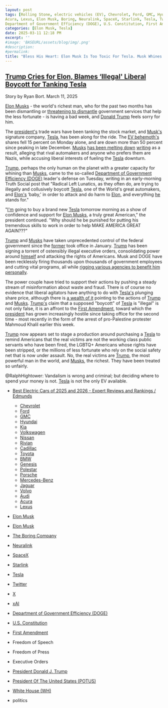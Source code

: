 ```yaml
---
layout: post
tags: [Rolling Stone, electric vehicles (EV), Chevrolet, Ford, GMC, Hyundai, Kia, Volkswagen, Nissan, Rivian, Cadillac, Toyota, BMW, Genesis, Polestar, Porsche, Mercedes-Benz, Jaguar, Volvo, Audi, 
Acura, Lexus, Elon Musk, Boring, Neuralink, SpaceX, Starlink, Tesla, Twitter, X, xAI, 
Department of Government Efficiency (DOGE), U.S. Constitution, First Amendment, Freedom of Speech, Freedom of Press, Executive Orders, President Donald J. Trump, President Of The United States (POTUS), White House (WH), politics]
categories: [Elon Musk, Tesla]
date: 2025-03-11 12:18 PM
excerpt: ''
#image: 'BASEURL/assets/blog/img/.png'
#description:
#permalink:
title: "Bless His Heart: Elon Musk Is Too Toxic For Tesla. Musk Whines."
---
```



## [Trump Cries for Elon, Blames ‘Illegal' Liberal Boycott for Tanking Tesla](https://www.rollingstone.com/politics/politics-news/trump-cries-elon-illegal-liberal-boycott-tesla-1235293465/)

Story by Ryan Bort. March 11, 2025

[Elon Musks](https://ir.tesla.com/corporate/elon-musk) - the world's richest man, who for the past two months has been dismantling or [threatening to dismantle](https://www.rollingstone.com/politics/politics-news/elon-musk-cuts-social-security-medicaid-medicare-1235293407/) government services that help the less fortunate - is having a bad week, and [Donald Trump](https://www.whitehouse.gov/administration/donald-j-trump/) feels sorry for him.

The [president's](https://www.whitehouse.gov/administration/donald-j-trump/) trade wars have been tanking the stock market, and [Musk's](https://ir.tesla.com/corporate/elon-musk) signature company, [Tesla](https://www.tesla.com/), has been along for the ride. The [EV behemoth's](https://www.tesla.com/) shares fell 15 percent on Monday alone, and are down more than 50 percent since peaking in late December. [Musks](https://ir.tesla.com/corporate/elon-musk) [has been melting down](https://www.rollingstone.com/culture/culture-news/musk-tesla-stock-price-plunge-1235292855/)
[writing](https://truthsocial.com/@realDonaldTrump/posts/114141854575248527) as a result, alleging that rival automakers and anyone who prefers them are Nazis, while accusing liberal interests of fueling the [Tesla](https://www.tesla.com/) downturn.

[Trump](https://www.whitehouse.gov/administration/donald-j-trump/), perhaps the only human on the planet with a greater capacity for whining than [Musks](https://ir.tesla.com/corporate/elon-musk), came to the so-called [Department of Government Efficiency (DOGE)](https://www.doge.gov/) leader's defense on Tuesday, writing in an early-morning Truth Social post that "Radical Left Lunatics, as they often do, are trying to illegally and collusively boycott [Tesla](https://www.tesla.com/), one of the World's great automakers, and [Elon's](https://ir.tesla.com/corporate/elon-musk) ‘baby,' in order to attack and do harm to [Elon](https://ir.tesla.com/corporate/elon-musk), and everything [he](https://ir.tesla.com/corporate/elon-musk) stands for."

"[I'm](https://www.whitehouse.gov/administration/donald-j-trump/) going to buy a brand new [Tesla](https://www.tesla.com/) tomorrow morning as a show of confidence and support for [Elon Musks](https://ir.tesla.com/corporate/elon-musk), a truly great American," the president continued. "Why should he be punished for putting his tremendous skills to work in order to help MAKE AMERICA GREAT AGAIN???"

[Trump](https://www.whitehouse.gov/administration/donald-j-trump/) and [Musks](https://ir.tesla.com/corporate/elon-musk) have taken unprecedented control of the federal government since the [former](https://www.whitehouse.gov/administration/donald-j-trump/) took office in January. [Trump](https://www.whitehouse.gov/administration/donald-j-trump/) has been signing a torrent of ostensibly illegal executive orders, consolidating power around [himself](https://www.whitehouse.gov/administration/donald-j-trump/) and attacking the rights of Americans. Musk and DOGE have been recklessly firing thousands upon thousands of government employees and cutting vital programs, all while [rigging various agencies to benefit him personally](https://www.rollingstone.com/politics/political-commentary/musk-doge-teardown-cutting-waste-land-grab-1235280902/).

The power couple have tried to support their actions by pushing a steady stream of misinformation about waste and fraud. There is of course no evidence that liberal agitators have anything to do with [Tesla's](https://www.tesla.com/) plunging share price, although there is [a wealth of it](https://www.rollingstone.com/politics/politics-news/trump-excuses-dire-economic-outlook-ridiculous-1235292682/) pointing to the actions of [Trump](https://www.whitehouse.gov/administration/donald-j-trump/) and [Musks](https://ir.tesla.com/corporate/elon-musk). [Trump's](https://www.whitehouse.gov/administration/donald-j-trump/) claim that a supposed "boycott" of [Tesla](https://www.tesla.com/) is "illegal" is not only false, it is an affront to the [First Amendment](https://constitution.congress.gov/constitution/amendment-1/), toward which the [president](https://www.whitehouse.gov/administration/donald-j-trump/) has grown increasingly hostile since taking office for the second time - most recently in the form of the arrest of pro-Palestine protester Mahmoud Khalil earlier this week.

[Trump](https://www.whitehouse.gov/administration/donald-j-trump/) now appears set to stage a production around purchasing a [Tesla](https://www.tesla.com/) to remind Americans that the real victims are not the working class public servants who have been fired, the LGBTQ+ Americans whose rights have been stripped, or the millions of less fortunate who rely on the social safety net that is now under assault. No, the real victims are [Trump](https://www.whitehouse.gov/administration/donald-j-trump/), the most powerful man in the world, and [Musks](https://ir.tesla.com/corporate/elon-musk), the richest. They have been treated so unfairly.

@RalphHightower: Vandalism is wrong and criminal; but deciding where to spend your money is not. [Tesla](https://www.tesla.com/) is not the only EV available. 

- [Best Electric Cars of 2025 and 2026 - Expert Reviews and Rankings / Edmunds](https://www.edmunds.com/electric-car/#electric-suvs)
    - [Chevrolet ](https://www.chevrolet.com/)
    - [Ford](https://www.ford.com/)
    - [GMC](https://www.gmc.com/)
    - [Hyundai ](https://www.hyundai.com/)
    - [Kia](https://www.kia.com/)
    - [Volkswagen ](https://www.vw.com/)
    - [Nissan ](https://www.nissan.com/)
    - [Rivian](https://www.rivian.com/)
    - [Cadillac ](https://www.cadillac.com/)
    - [Toyota ](https://www.toyota.com/)
    - [BMW ](https://www.bmw.com/)
    - [Genesis ](https://www.genesis.com/)
    - [Polestar ](https://www.polestar.com/)
    - [Porsche ](https://www.porsche.com/)
    - [Mercedes-Benz](https://www.mbusa.com/)
    - [Jaguar](https://www.jaguar.com/)
    - [Volvo](https://www.volvo.com/)
    - [Audi](https://www.audi.com/)
    - [Acura ](https://www.acura.com/)
    - [Lexus ](https://www.lexus.com/)

- [Elon Musk](https://ir.tesla.com/corporate/elon-musk)
- [Elon Musk](https://x.com/elonmusk/)
- [The Boring Company](https://www.boringcompany.com/)
- [Neuralink](https://neuralink.com/)
- [SpaceX](https://www.spacex.com/)
- [Starlink](https://www.starlink.com/)
- [Tesla](https://www.tesla.com/)
- [Twitter](https://twitter.com/)
- [ X ](https://x.com/)
- [xAI](https://x.ai/)
- [Department of Government Efficiency (DOGE)](https://www.doge.gov/)
- [U.S. Constitution](https://constitution.congress.gov/)
- [First Amendment](https://constitution.congress.gov/constitution/amendment-1/)
- Freedom of Speech
- Freedom of Press 
- Executive Orders
- [President Donald J. Trump](https://www.whitehouse.gov/administration/donald-j-trump/)
- [President Of The United States (POTUS)](https://www.whitehouse.gov/)
- [White House (WH)](https://www.whitehouse.gov/)
- politics
